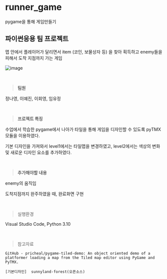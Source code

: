 #  runner_game
pygame을 통해 게임만들기
## 파이썬응용 팀 프로젝트

 맵 안에서 플레이어가 달리면서 item (코인, 보물상자 등) 을 찾아 획득하고 enemy들을 피해서 도착 지점까지 가는 게임
 
![image](https://user-images.githubusercontent.com/101242683/205695530-d7d715e3-7a0d-417e-95ef-032fddab2e69.png)

<br/>	

  > **팀원** 
   
   정나영, 이예진, 이회영, 임유정
   
 <br/>
    
  > **프로젝트 특징**
    
  수업에서 학습한 pygame에서 나아가 타일을 통해 게임을 디자인할 수 있도록 pyTMX모듈을 이용하였다.
  
  기본 디자인을 가져와서 level1에서는 타일맵을 변경하였고, level2에서는 색상의 변화 및 새로운 디자인 요소를 추가하였다.
  
  <br/>
  
  > **추가해야할 내용**
  
  enemy의 움직임
   
  도착지점까지 완주하였을 때, 완료화면 구현 
  
  <br/>
  
   > 실행환경
 
  Visual Studio Code,  Python 3.10
  
  <br/>
    
> 참고자료

	GitHub - pricheal/pygame-tiled-demo: An object oriented demo of a platformer loading a map from the Tiled map editor using PyGame and PyTMX.

	[기본디자인]  sunnyland-forest(오픈소스)
